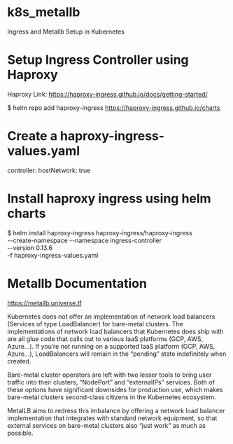 # k8s_metallb

Ingress and Metallb Setup in Kubernetes







# Setup Ingress Controller using Haproxy

Haproxy Link: https://haproxy-ingress.github.io/docs/getting-started/

$ helm repo add haproxy-ingress https://haproxy-ingress.github.io/charts

# Create a haproxy-ingress-values.yaml

controller:
  hostNetwork: true

# Install haproxy ingress using helm charts

$ helm install haproxy-ingress haproxy-ingress/haproxy-ingress\
  --create-namespace --namespace ingress-controller\
  --version 0.13.6\
  -f haproxy-ingress-values.yaml



# Metallb Documentation

https://metallb.universe.tf

Kubernetes does not offer an implementation of network load balancers (Services of type LoadBalancer) for bare-metal clusters. The implementations of network load balancers that Kubernetes does ship with are all glue code that calls out to various IaaS platforms (GCP, AWS, Azure…). If you’re not running on a supported IaaS platform (GCP, AWS, Azure…), LoadBalancers will remain in the “pending” state indefinitely when created.

Bare-metal cluster operators are left with two lesser tools to bring user traffic into their clusters, “NodePort” and “externalIPs” services. Both of these options have significant downsides for production use, which makes bare-metal clusters second-class citizens in the Kubernetes ecosystem.

MetalLB aims to redress this imbalance by offering a network load balancer implementation that integrates with standard network equipment, so that external services on bare-metal clusters also “just work” as much as possible.

